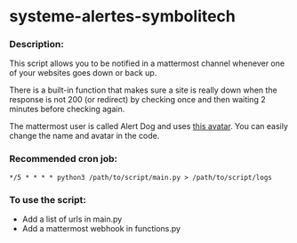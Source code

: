 # systeme-alertes-symbolitech

### Description:
This script allows you to be notified in a mattermost channel whenever one of your websites goes down or back up.

There is a built-in function that makes sure a site is really down when the response is not 200 (or redirect) by checking once and then waiting 2 minutes before checking again.

The mattermost user is called Alert Dog and uses [this avatar](https://web.archive.org/web/20090829012411if_/http://geocities.com/odriscolll/spacedog.gif). You can easily change the name and avatar in the code.

### Recommended cron job:
```*/5 * * * * python3 /path/to/script/main.py > /path/to/script/logs```

### To use the script:
- Add a list of urls in main.py
- Add a mattermost webhook in functions.py
